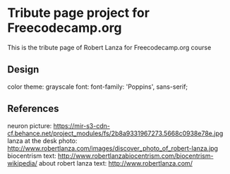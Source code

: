 Tribute page project for Freecodecamp.org
=========================================
This is the tribute page of Robert Lanza for Freecodecamp.org course

Design
------
color theme: grayscale
font: <link href="https://fonts.googleapis.com/css?family=Poppins:300,400" rel="stylesheet">
	  font-family: 'Poppins', sans-serif;

References
----------
neuron picture: https://mir-s3-cdn-cf.behance.net/project_modules/fs/2b8a9331967273.5668c0938e78e.jpg
lanza at the desk photo: http://www.robertlanza.com/images/discover_photo_of_robert-lanza.jpg
biocentrism text: http://www.robertlanzabiocentrism.com/biocentrism-wikipedia/
about robert lanza text: http://www.robertlanza.com/